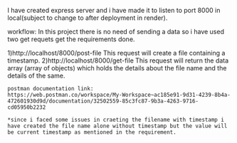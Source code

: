 I have created express server and  i have made it to listen to port 8000 in local(subject to change to after deployment in render).

workflow:
In this project there is no need of sending  a data so i  have used two get requets get the requirements done.

1)http://localhost/8000/post-file
    This request will create a file containing a timestamp.
2)http://localhost/8000/get-file
    This request will return the data array (array of objects) which holds the details about the file name and the details of the same.

    postman documentation link:
    https://web.postman.co/workspace/My-Workspace~ac185e91-9d31-4239-8b4a-472601930d9d/documentation/32502559-85c3fc87-9b3a-4263-9716-cd05950b2232

    *since i faced some issues in craeting the filename with timestamp i have created the file name alone without timestamp but the value will be current timestamp as mentioned in the requirement.
